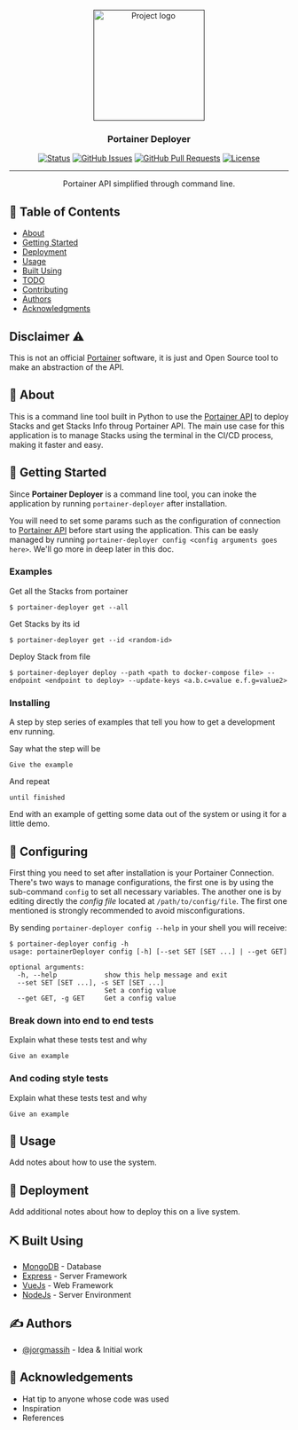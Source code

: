 <p align="center">
  <a href="" rel="noopener">
 <img width=200px height=200px src="https://i.imgur.com/6wj0hh6.jpg" alt="Project logo"></a>
</p>

<h3 align="center">Portainer Deployer</h3>

<div align="center">

[![Status](https://img.shields.io/badge/status-active-success.svg)]()
[![GitHub Issues](https://img.shields.io/github/issues/kylelobo/The-Documentation-Compendium.svg)](https://github.com/Jorgmassih/portainer-deployer/issues)
[![GitHub Pull Requests](https://img.shields.io/github/issues-pr/kylelobo/The-Documentation-Compendium.svg)](https://github.com/Jorgmassih/portainer-deployer/pulls)
[![License](https://img.shields.io/badge/license-MIT-blue.svg)](/LICENSE)

</div>

---

<p align="center"> Portainer API simplified through command line.
    <br> 
</p>

## 📝 Table of Contents

- [About](#about)
- [Getting Started](#getting_started)
- [Deployment](#deployment)
- [Usage](#usage)
- [Built Using](#built_using)
- [TODO](../TODO.md)
- [Contributing](../CONTRIBUTING.md)
- [Authors](#authors)
- [Acknowledgments](#acknowledgement)

## Disclaimer :warning:
This is not an official [Portainer]() software, it is just and Open Source tool to make an abstraction of the API.

## 🧐 About <a name = "about"></a>

This is a command line tool built in Python to use the [Portainer API]() to deploy Stacks and get Stacks Info throug Portainer API. The main use case for this application is to manage Stacks using the terminal in the CI/CD process, making it faster and easy.

## 🏁 Getting Started <a name = "getting_started"></a>

Since __Portainer Deployer__ is a command line tool, you can inoke the application by running `portainer-deployer` after installation.

You will need to set some params such as the configuration of connection to [Portainer API]() before start using the application. This can be easly managed by running `portainer-deployer config <config arguments goes here>`. We'll go more in deep later in this doc.

### Examples

Get all the Stacks from portainer
```shell
$ portainer-deployer get --all 
```
Get Stacks by its id
```shell
$ portainer-deployer get --id <random-id>
```
Deploy Stack from file
```shell
$ portainer-deployer deploy --path <path to docker-compose file> --endpoint <endpoint to deploy> --update-keys <a.b.c=value e.f.g=value2>
```


### Installing

A step by step series of examples that tell you how to get a development env running.

Say what the step will be

```
Give the example
```

And repeat

```
until finished
```

End with an example of getting some data out of the system or using it for a little demo.

## 🔧 Configuring <a name = "configuring"></a>

First thing you need to set after installation is your Portainer Connection. There's two ways to manage configurations, the first one is by using the sub-command `config` to set all necessary variables. The another one is by editing directly the _config file_ located at `/path/to/config/file`. The first one mentioned is strongly recommended to avoid misconfigurations.

By sending `portainer-deployer config --help` in your shell you will receive:
```shell
$ portainer-deployer config -h                                                                                                                           
usage: portainerDeployer config [-h] [--set SET [SET ...] | --get GET]

optional arguments:
  -h, --help            show this help message and exit
  --set SET [SET ...], -s SET [SET ...]
                        Set a config value
  --get GET, -g GET     Get a config value
```

### Break down into end to end tests

Explain what these tests test and why

```
Give an example
```

### And coding style tests

Explain what these tests test and why

```
Give an example
```

## 🎈 Usage <a name="usage"></a>

Add notes about how to use the system.

## 🚀 Deployment <a name = "deployment"></a>

Add additional notes about how to deploy this on a live system.

## ⛏️ Built Using <a name = "built_using"></a>

- [MongoDB](https://www.mongodb.com/) - Database
- [Express](https://expressjs.com/) - Server Framework
- [VueJs](https://vuejs.org/) - Web Framework
- [NodeJs](https://nodejs.org/en/) - Server Environment

## ✍️ Authors <a name = "authors"></a>

- [@jorgmassih](https://github.com/jorgmassih) - Idea & Initial work

## 🎉 Acknowledgements <a name = "acknowledgement"></a>

- Hat tip to anyone whose code was used
- Inspiration
- References

